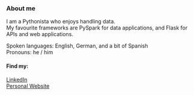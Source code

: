 ### About me
I am a Pythonista who enjoys handling data. <br>
My favourite frameworks are PySpark for data applications, and Flask for APIs and web applications.

Spoken languages: English, German, and a bit of Spanish <br>
Pronouns: he / him

#### Find my:
[LinkedIn](https://www.linkedin.com/in/lucazugic/) <br>
[Personal Website](https://lucazugic.github.io/)
